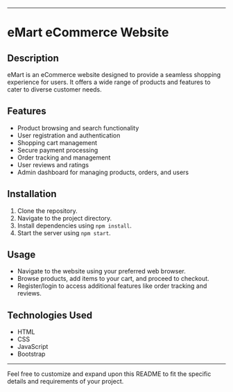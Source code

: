 

---

# eMart eCommerce Website

## Description
eMart is an eCommerce website designed to provide a seamless shopping experience for users. It offers a wide range of products and features to cater to diverse customer needs.

## Features
- Product browsing and search functionality
- User registration and authentication
- Shopping cart management
- Secure payment processing
- Order tracking and management
- User reviews and ratings
- Admin dashboard for managing products, orders, and users

## Installation
1. Clone the repository.
2. Navigate to the project directory.
3. Install dependencies using `npm install`.
4. Start the server using `npm start`.

## Usage
- Navigate to the website using your preferred web browser.
- Browse products, add items to your cart, and proceed to checkout.
- Register/login to access additional features like order tracking and reviews.

## Technologies Used
- HTML
- CSS
- JavaScript
- Bootstrap
---

Feel free to customize and expand upon this README to fit the specific details and requirements of your project.